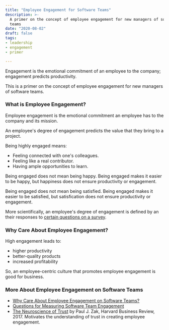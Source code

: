 ```yaml
---
title: "Employee Engagement for Software Teams"
description: >-
  A primer on the concept of employee engagement for new managers of software
  teams
date: "2020-08-02"
draft: false
tags:
- leadership
- engagement
- primer

---
```


Engagement is the emotional commitment of an employee to the company;
engagement predicts productivity.

This is a primer on the concept of employee engagement for new managers of
software teams.

<!--more-->


### What is Employee Engagement?

Employee engagement is the emotional commitment an employee has to the company
and its mission.

An employee's degree of engagement predicts the value that they bring to a
project.

Being highly engaged means:

- Feeling connected with one's colleagues.
- Feeling like a real contributor.
- Having ample opportunities to learn.

Being engaged does not mean being happy. Being engaged makes it easier to be
happy, but happiness does not ensure productivity or engagement.

Being engaged does not mean being satisfied. Being engaged makes it easier to
be satisfied, but satisfication does not ensure productivity or engagement.

More scientifically, an employee's degree of engagement is defined by an their
responses to [certain questions on a survey][1].


### Why Care About Employee Engagement?

High engagement leads to:

- higher productivity
- better-quality products
- increased profitability

So, an employee-centric culture that promotes employee engagement is good for
business.


### More About Employee Engagement on Software Teams

- [Why Care About Employee Engagement on Software Teams?][2]
- [Questions for Measuring Software Team Engagement][1]
- [The Neuroscience of Trust][3] by Paul J. Zak, Harvard Business Review, 2017.
  Motivates the understanding of trust in creating employee engagement.


[1]: /blog/questions-for-measuring-engagement
[2]: /blog/motivating-engagement
[3]: https://hbr.org/2017/01/the-neuroscience-of-trust
